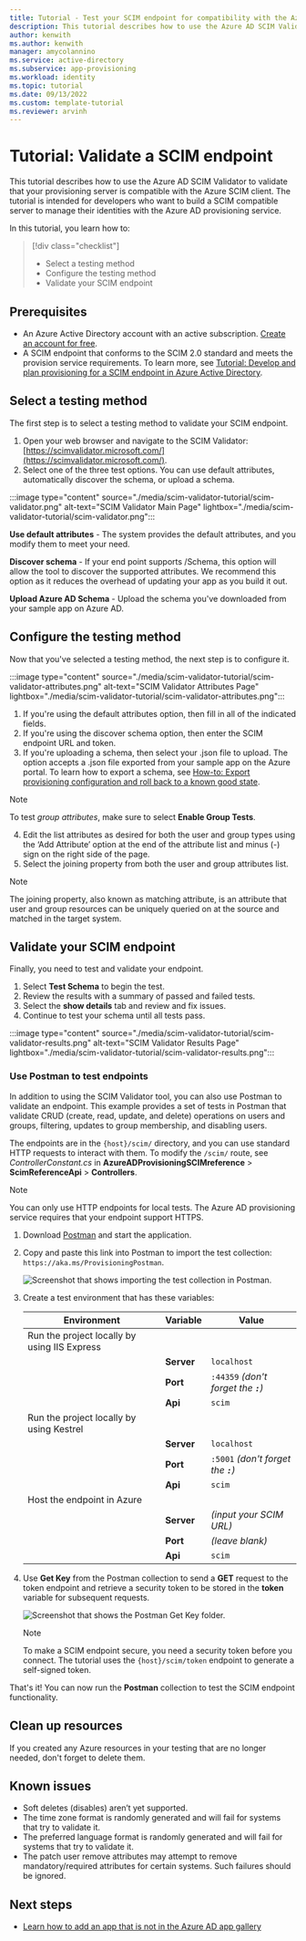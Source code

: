```yaml
---
title: Tutorial - Test your SCIM endpoint for compatibility with the Azure Active Directory (Azure AD) provisioning service.
description: This tutorial describes how to use the Azure AD SCIM Validator to validate that your provisioning server is compatible with the Azure SCIM client.
author: kenwith
ms.author: kenwith
manager: amycolannino
ms.service: active-directory
ms.subservice: app-provisioning
ms.workload: identity
ms.topic: tutorial
ms.date: 09/13/2022
ms.custom: template-tutorial
ms.reviewer: arvinh
---
```



# Tutorial: Validate a SCIM endpoint

This tutorial describes how to use the Azure AD SCIM Validator to validate that your provisioning server is compatible with the Azure SCIM client. The tutorial is intended for developers who want to build a SCIM compatible server to manage their identities with the Azure AD provisioning service.

In this tutorial, you learn how to:

> [!div class="checklist"]
> * Select a testing method
> * Configure the testing method
> * Validate your SCIM endpoint

## Prerequisites

- An Azure Active Directory account with an active subscription. [Create an account for free](https://azure.microsoft.com/free/?WT.mc_id=A261C142F).
- A SCIM endpoint that conforms to the SCIM 2.0 standard and meets the provision service requirements. To learn more, see [Tutorial: Develop and plan provisioning for a SCIM endpoint in Azure Active Directory](use-scim-to-provision-users-and-groups.md).


## Select a testing method
The first step is to select a testing method to validate your SCIM endpoint.

1. Open your web browser and navigate to the SCIM Validator: [https://scimvalidator.microsoft.com/](https://scimvalidator.microsoft.com/).
1. Select one of the three test options. You can use default attributes, automatically discover the schema, or upload a schema.

:::image type="content" source="./media/scim-validator-tutorial/scim-validator.png" alt-text="SCIM Validator Main Page" lightbox="./media/scim-validator-tutorial/scim-validator.png":::

**Use default attributes** - The system provides the default attributes, and you modify them to meet your need.

**Discover schema** - If your end point supports /Schema, this option will allow the tool to discover the supported attributes. We recommend this option as it reduces the overhead of updating your app as you build it out.

**Upload Azure AD Schema** - Upload the schema you've downloaded from your sample app on Azure AD.


## Configure the testing method
Now that you've selected a testing method, the next step is to configure it.

:::image type="content" source="./media/scim-validator-tutorial/scim-validator-attributes.png" alt-text="SCIM Validator Attributes Page" lightbox="./media/scim-validator-tutorial/scim-validator-attributes.png":::

1. If you're using the default attributes option, then fill in all of the indicated fields.
2. If you're using the discover schema option, then enter the SCIM endpoint URL and token.
3. If you're uploading a schema, then select your .json file to upload. The option accepts a .json file exported from your sample app on the Azure portal. To learn how to export a schema, see [How-to: Export provisioning configuration and roll back to a known good state](export-import-provisioning-configuration.md#export-your-provisioning-configuration). 
> [!NOTE]
> To test *group attributes*, make sure to select **Enable Group Tests**.

4. Edit the list attributes as desired for both the user and group types using the ‘Add Attribute’ option at the end of the attribute list and minus (-) sign on the right side of the page. 
5. Select the joining property from both the user and group attributes list. 
> [!NOTE]
> The joining property, also known as matching attribute, is an attribute that user and group resources can be uniquely queried on at the source and matched in the target system.


## Validate your SCIM endpoint
Finally, you need to test and validate your endpoint.

1. Select **Test Schema** to begin the test.
1. Review the results with a summary of passed and failed tests.
1. Select the **show details** tab and review and fix issues.
1. Continue to test your schema until all tests pass.


:::image type="content" source="./media/scim-validator-tutorial/scim-validator-results.png" alt-text="SCIM Validator Results Page" lightbox="./media/scim-validator-tutorial/scim-validator-results.png":::

### Use Postman to test endpoints

In addition to using the SCIM Validator tool, you can also use Postman to validate an endpoint. This example provides a set of tests in Postman that validate CRUD (create, read, update, and delete) operations on users and groups, filtering, updates to group membership, and disabling users.

The endpoints are in the `{host}/scim/` directory, and you can use standard HTTP requests to interact with them. To modify the `/scim/` route, see *ControllerConstant.cs* in **AzureADProvisioningSCIMreference** > **ScimReferenceApi** > **Controllers**.

> [!NOTE]
> You can only use HTTP endpoints for local tests. The Azure AD provisioning service requires that your endpoint support HTTPS.

1. Download [Postman](https://www.getpostman.com/downloads/) and start the application.
1. Copy and paste this link into Postman to import the test collection: `https://aka.ms/ProvisioningPostman`.

    ![Screenshot that shows importing the test collection in Postman.](media/scim-validator-tutorial/postman-collection.png)

1. Create a test environment that has these variables:

   |Environment|Variable|Value|
   |-|-|-|
   |Run the project locally by using IIS Express|||
   ||**Server**|`localhost`|
   ||**Port**|`:44359` *(don't forget the **`:`**)*|
   ||**Api**|`scim`|
   |Run the project locally by using Kestrel|||
   ||**Server**|`localhost`|
   ||**Port**|`:5001` *(don't forget the **`:`**)*|
   ||**Api**|`scim`|
   |Host the endpoint in Azure|||
   ||**Server**|*(input your SCIM URL)*|
   ||**Port**|*(leave blank)*|
   ||**Api**|`scim`|

1. Use **Get Key** from the Postman collection to send a **GET** request to the token endpoint and retrieve a security token to be stored in the **token** variable for subsequent requests.

   ![Screenshot that shows the Postman Get Key folder.](media/scim-validator-tutorial/postman-get-key.png)

   > [!NOTE]
   > To make a SCIM endpoint secure, you need a security token before you connect. The tutorial uses the `{host}/scim/token` endpoint to generate a self-signed token.

That's it! You can now run the **Postman** collection to test the SCIM endpoint functionality.

## Clean up resources

If you created any Azure resources in your testing that are no longer needed, don't forget to delete them.

## Known issues 

- Soft deletes (disables) aren’t yet supported.
- The time zone format is randomly generated and will fail for systems that try to validate it.
- The preferred language format is randomly generated and will fail for systems that try to validate it.
- The patch user remove attributes may attempt to remove mandatory/required attributes for certain systems. Such failures should be ignored.


## Next steps
- [Learn how to add an app that is not in the Azure AD app gallery](../manage-apps/overview-application-gallery.md)